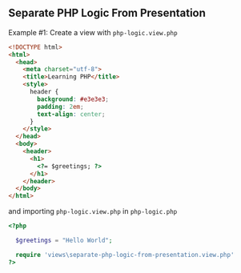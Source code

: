 ## Separate PHP Logic From Presentation

Example #1:
Create a view with `php-logic.view.php`
```html
<!DOCTYPE html>
<html>
  <head>
    <meta charset="utf-8">
    <title>Learning PHP</title>
    <style>
      header {
        background: #e3e3e3;
        padding: 2em;
        text-align: center;
      }
    </style>
  </head>
  <body>
    <header>
      <h1>
        <?= $greetings; ?>
      </h1>
    </header>
  </body>
</html>
```

and importing `php-logic.view.php` in `php-logic.php`

```php
<?php

  $greetings = "Hello World";

  require 'views\separate-php-logic-from-presentation.view.php'
?>
```
